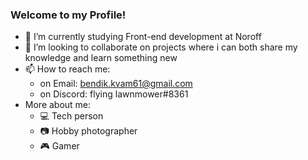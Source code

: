 ### Welcome to my Profile!
- 🏫 I’m currently studying Front-end development at Noroff
- 👯 I’m looking to collaborate on projects where i can both share my knowledge and learn something new 
- 📫 How to reach me: 
  - on Email: bendik.kvam61@gmail.com
  - on Discord: flying lawnmower#8361
- More about me:
  - 💻 Tech person
  - 📷 Hobby photographer
  - 🎮 Gamer
